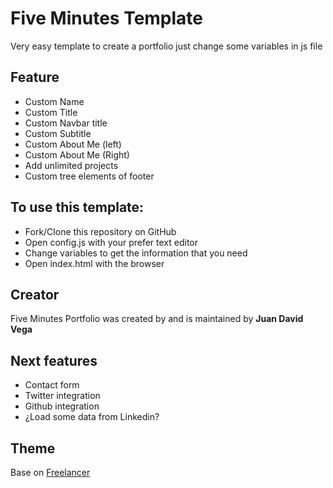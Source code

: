 Five Minutes Template
===========

Very easy template to create a portfolio just change some variables in js file

## Feature
   * Custom Name
   * Custom Title
   * Custom Navbar title
   * Custom Subtitle
   * Custom About Me (left)
   * Custom About Me (Right)
   * Add unlimited projects
   * Custom tree elements of footer

## To use this template:
   * Fork/Clone this repository on GitHub
   * Open config.js with your prefer text editor
   * Change variables to get the information that you need
   * Open index.html with the browser

## Creator

Five Minutes Portfolio was created by and is maintained by **Juan David Vega**

## Next features
   + Contact form
   + Twitter integration
   + Github integration
   + ¿Load some data from Linkedin?

## Theme
Base on [Freelancer](http://startbootstrap.com/template-overviews/freelancer/)

